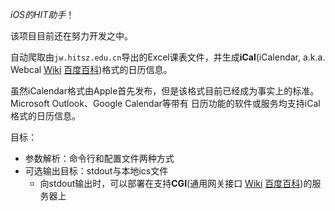 *iOS的HIT助手*！

该项目目前还在努力开发之中。

自动爬取由`jw.hitsz.edu.cn`导出的Excel课表文件，并生成**iCal**\(iCalendar, a.k.a. Webcal
[Wiki](https://en.wikipedia.org/wiki/ICalendar)
[百度百科](https://baizke.baidu.com/item/iCal)\)格式的日历信息。

虽然iCalendar格式由Apple首先发布，但是该格式目前已经成为事实上的标准。Microsoft Outlook、Google Calendar等带有
日历功能的软件或服务均支持iCal格式的日历信息。

目标：

* 参数解析：命令行和配置文件两种方式
* 可选输出目标：stdout与本地ics文件
    * 向stdout输出时，可以部署在支持**CGI**\(通用网关接口 
    [Wiki](https://en.wikipedia.org/wiki/Common_Gateway_Interface)
    [百度百科](https://baike.baidu.com/item/CGI/607810?fr=aladdin)\)的服务器上
